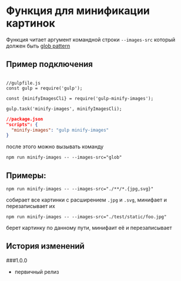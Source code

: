 # Функция для минификации картинок

Функция читает аргумент командной строки `--images-src` который должен быть [glob pattern](https://github.com/isaacs/node-glob)

## Пример подключения

```ecmascript 6

//gulpfile.js
const gulp = require('gulp');

const {minifyImagesCli} = require('gulp-minify-images');

gulp.task('minify-images', minifyImagesCli);

```
```json
//package.json
"scripts": {
  "minify-images": "gulp minify-images"
}
```

после этого можно вызывать команду

`npm run minify-images -- --images-src="glob"`

## Примеры:

`npm run minify-images -- --images-src="./**/*.{jpg,svg}"`

собирает все картинки с расширением `.jpg` и `.svg`, минифает и перезаписывает их

`npm run minify-images -- --images-src="./test/static/foo.jpg"`

берет картинку по данному пути, минифаит её и перезаписывает

## История изменений

###1.0.0

* первичный релиз
